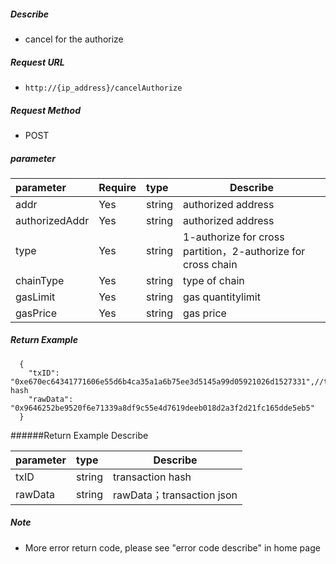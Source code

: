 
##### Describe

- cancel for the authorize

##### Request URL
- ` http://{ip_address}/cancelAuthorize `

##### Request Method
- POST

##### parameter

|parameter|Require|type|Describe|
|:----    |:---|:----- |-----   |
|addr |Yes  |string  |authorized address|
|authorizedAddr |Yes  |string  |authorized address|
|type | Yes | string | 1-authorize for cross partition，2-authorize for cross chain|
|chainType | Yes |string | type of chain |
|gasLimit |Yes  |string  |gas quantitylimit|
|gasPrice |Yes  |string  |gas price|

##### Return Example

```
  {
    "txID": "0xe670ec64341771606e55d6b4ca35a1a6b75ee3d5145a99d05921026d1527331",//transaction hash
    "rawData": "0x9646252be9520f6e71339a8df9c55e4d7619deeb018d2a3f2d21fc165dde5eb5"
  }
```

######Return Example Describe

|parameter|type|Describe|
|:-----  |:-----|----- |
|txID |string   |transaction hash  |
|rawData |string   |rawData；transaction json  |

##### Note

- More error return code, please see "error code describe" in home page